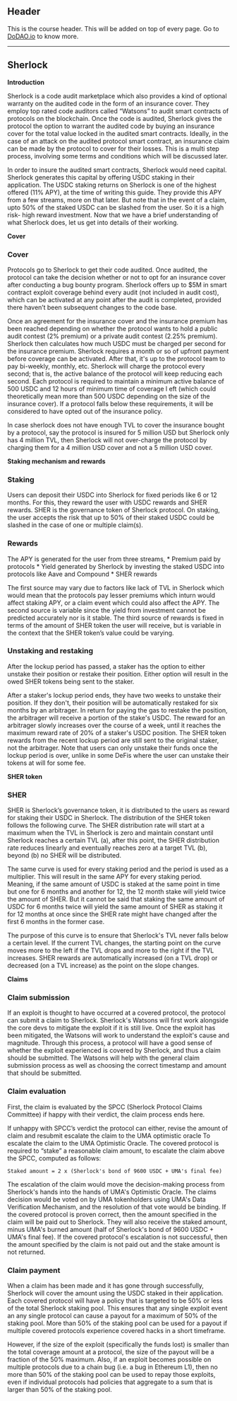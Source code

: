 ## Header
This is the course header. This will be added on top of every page. Go to [DoDAO.io](https://www.dodao.io) to know more.

 ---
 
 ## Sherlock
 
 **Introduction**        

Sherlock is a code audit marketplace which also provides a kind of optional warranty on the audited code in the form of an insurance cover. They employ top  rated code auditors called “Watsons” to audit smart contracts of protocols on the blockchain. Once the code is audited, Sherlock gives the protocol the option  to warrant the audited code by buying an insurance cover for the total value locked in the audited smart contracts. Ideally, in the case of an attack on the audited  protocol smart contract, an insurance claim can be made by the protocol to cover for their losses. This is a multi step process, involving some terms and conditions  which will be discussed later.

In order to insure the audited smart contracts, Sherlock would need capital. Sherlock generates this capital by offering USDC staking in their application. The USDC  staking returns on Sherlock is one of the highest offered (11% APY), at the time of writing this guide. They provide this APY from a few streams, more on that later.  But note that in the event of a claim, upto 50% of the staked USDC can be slashed from the user. So it is a high risk- high reward investment. 
Now that we have a brief understanding of what Sherlock does, let us get into details of their working.
 
 
 **Cover**        
### Cover

Protocols go to Sherlock to get their code audited. Once audited, the protocol can take the decision whether or not to opt for an insurance cover after conducting a bug  bounty program. Sherlock offers up to $5M in smart contract exploit coverage behind every audit (not included in audit cost), which can be activated at any point after the  audit is completed, provided there haven’t been subsequent changes to the code base.  

Once an agreement for the insurance cover and the insurance premium has been reached depending on whether the protocol wants to hold a public audit contest (2% premium) or a  private audit contest (2.25% premium). Sherlock then calculates how much USDC must be charged per second for the insurance premium. Sherlock requires a month or so of upfront  payment before coverage can be activated. After that, it's up to the protocol team to pay bi-weekly, monthly, etc. Sherlock will charge the protocol every second; that is, the  active balance of the protocol will keep reducing each second. Each protocol is required to maintain a minimum active balance of 500 USDC and 12 hours of minimum time of coverage l eft (which could theoretically mean more than 500 USDC depending on the size of the insurance cover). If a protocol falls below these requirements, it will be considered to have opted  out of the insurance policy. 

In case sherlock does not have enough TVL to cover the insurance bought by a protocol, say the protocol is insured for 5 million USD but Sherlock only has 4 million TVL, then Sherlock  will not over-charge the protocol by charging them for a 4 million USD cover and not a 5 million USD cover.
 
 **Staking mechanism and rewards**        
### Staking

Users can deposit their USDC into Sherlock for fixed periods like 6 or 12 months. For this, they reward the user with USDC rewards and SHER rewards. SHER is the governance token of Sherlock  protocol. On staking, the user accepts the risk that up to 50% of their staked USDC could be slashed in the case of one or multiple claim(s).

### Rewards

The APY is generated for the user from three streams, * Premium paid by protocols * Yield generated by Sherlock by investing the staked USDC into protocols like Aave and Compound * SHER rewards

The first source may vary due to factors like lack of TVL in Sherlock which would mean that the protocols pay lesser premiums which inturn would affect staking APY, or a claim event which could also affect the APY. The second source is variable since the yield from investment cannot be predicted accurately nor is it stable.  The third source of rewards is fixed in terms of the amount of SHER token the user will receive, but is variable in the context that the SHER token’s value could be varying.

### Unstaking and restaking

After the lockup period has passed, a staker has the option to either unstake their position or restake their position. Either option will result in the owed SHER tokens being sent to the staker.

After a staker's lockup period ends, they have two weeks to unstake their position. If they don't, their position will be automatically restaked for six months by an arbitrager. In return for paying the gas to  restake the position, the arbitrager will receive a portion of the stake's USDC. The reward for an arbitrager slowly increases over the course of a week, until it reaches the maximum reward rate of 20% of a staker's  USDC position. The SHER token rewards from the recent lockup period are still sent to the original staker, not the arbitrager. Note that users can only unstake their funds once the lockup period is over, unlike in  some DeFis where the user can unstake their tokens at will for some fee.

 
 
 **SHER token**        
### SHER 
SHER is Sherlock’s governance token, it is distributed to the users as reward for staking their USDC in Sherlock. The distribution of the SHER token follows the following curve. The SHER distribution rate will  start at a maximum when the TVL in Sherlock is zero and maintain constant until Sherlock reaches a certain TVL (a), after this point, the SHER distribution rate reduces linearly and eventually reaches zero at a  target TVL (b), beyond (b) no SHER will be distributed. 

The same curve is used for every staking period and the period is used as a multiplier. This will result in the same APY for every staking period. Meaning, if the same amount of USDC is staked at the same point in  time but one for 6 months and another for 12, the 12 month stake will yield twice the amount of SHER. But it cannot be said that staking the same amount of USDC for 6 months twice will yield the same amount of SHER  as staking it for 12 months at once since the SHER rate might have changed after the first 6 months in the former case.

The purpose of this curve is to ensure that Sherlock's TVL never falls below a certain level. If the current TVL changes, the starting point on the curve moves more to the left if the TVL drops and more to the right  if the TVL increases. SHER rewards are automatically increased (on a TVL drop) or decreased (on a TVL increase) as the point on the slope changes.
 
 **Claims**        
### Claim submission

If an exploit is thought to have occurred at a covered protocol, the protocol can submit a claim to Sherlock. Sherlock's Watsons will first work alongside the core devs to mitigate the exploit if it is still live. Once the exploit has been mitigated, the Watsons will work to understand the exploit's cause and magnitude. Through this process, a protocol will have a good sense of whether the exploit experienced is covered by Sherlock, and thus a claim should be submitted. The Watsons will help with the general claim submission process as well as choosing the correct timestamp and amount that should be submitted.

### Claim evaluation

First, the claim is evaluated by the SPCC (Sherlock Protocol Claims Committee) if happy with their verdict, the claim process ends here.

If unhappy with SPCC’s verdict the protocol can either,  revise the amount of claim and resubmit   escalate the claim to the UMA optimistic oracle
To escalate the claim to the UMA Optimistic Oracle. The covered protocol is required to “stake” a reasonable claim amount,  to escalate the claim above the SPCC, computed as follows: 

``Staked amount = 2 x (Sherlock's bond of 9600 USDC + UMA's final fee)``

The escalation of the claim would move the decision-making process from Sherlock's hands into the hands of UMA's Optimistic Oracle. The  claims decision would be voted on by UMA tokenholders using UMA's Data Verification Mechanism, and the resolution of that vote would be binding.  If the covered protocol is proven correct, then the amount specified in the claim will be paid out to Sherlock. They will also receive the staked amount,  minus UMA's burned amount (half of Sherlock's bond of 9600 USDC + UMA's final fee). If the covered protocol's escalation is not successful, then the amount specified by  the claim is not paid out and the stake amount is not returned.

### Claim payment 

When a claim has been made and it has gone through successfully, Sherlock will cover the amount using the USDC staked in their application. Each covered protocol will have a policy that is targeted to be 50% or  less of the total Sherlock staking pool. This ensures that any single exploit event an any single protocol can cause a payout for a maximum of 50% of the staking pool. More than 50% of the staking pool can be used  for a payout if multiple covered protocols experience covered hacks in a short timeframe.

However, if the size of the exploit (specifically the funds lost) is smaller than the total coverage amount at a protocol, the size of the payout will be a fraction of the 50% maximum. Also, if an exploit becomes possible  on multiple protocols due to a chain bug (i.e. a bug in Ethereum L1), then no more than 50% of the staking pool can be used to repay those exploits, even if individual protocols had policies that aggregate to a sum that is  larger than 50% of the staking pool.
 
 
